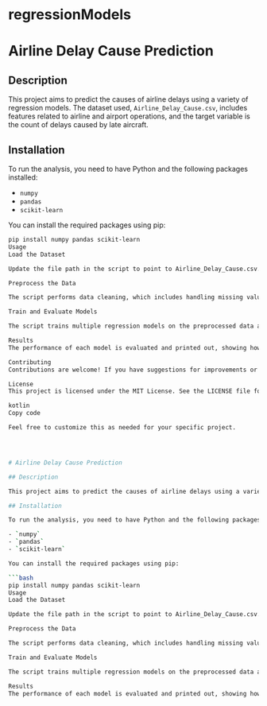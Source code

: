# regressionModels
# Airline Delay Cause Prediction

## Description

This project aims to predict the causes of airline delays using a variety of regression models. The dataset used, `Airline_Delay_Cause.csv`, includes features related to airline and airport operations, and the target variable is the count of delays caused by late aircraft.

## Installation

To run the analysis, you need to have Python and the following packages installed:

- `numpy`
- `pandas`
- `scikit-learn`

You can install the required packages using pip:

```bash
pip install numpy pandas scikit-learn
Usage
Load the Dataset

Update the file path in the script to point to Airline_Delay_Cause.csv.

Preprocess the Data

The script performs data cleaning, which includes handling missing values and dropping unnecessary columns.

Train and Evaluate Models

The script trains multiple regression models on the preprocessed data and evaluates their performance based on Mean Absolute Error (MAE), Mean Squared Error (MSE), and Median Absolute Error (MdSE).

Results
The performance of each model is evaluated and printed out, showing how well each model predicts the number of delays caused by late aircraft. Metrics used for evaluation include MAE, MSE, and MdSE.

Contributing
Contributions are welcome! If you have suggestions for improvements or want to contribute to the project, please open an issue or submit a pull request.

License
This project is licensed under the MIT License. See the LICENSE file for details.

kotlin
Copy code

Feel free to customize this as needed for your specific project.




# Airline Delay Cause Prediction

## Description

This project aims to predict the causes of airline delays using a variety of regression models. The dataset used, `Airline_Delay_Cause.csv`, includes features related to airline and airport operations, and the target variable is the count of delays caused by late aircraft.

## Installation

To run the analysis, you need to have Python and the following packages installed:

- `numpy`
- `pandas`
- `scikit-learn`

You can install the required packages using pip:

```bash
pip install numpy pandas scikit-learn
Usage
Load the Dataset

Update the file path in the script to point to Airline_Delay_Cause.csv.

Preprocess the Data

The script performs data cleaning, which includes handling missing values and dropping unnecessary columns.

Train and Evaluate Models

The script trains multiple regression models on the preprocessed data and evaluates their performance based on Mean Absolute Error (MAE), Mean Squared Error (MSE), and Median Absolute Error (MdSE).

Results
The performance of each model is evaluated and printed out, showing how well each model predicts the number of delays caused by late aircraft. Metrics used for evaluation include MAE, MSE, and MdSE.

